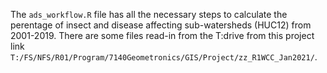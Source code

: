 The `ads_workflow.R` file has all the necessary steps to calculate the perentage of insect and disease affecting sub-watersheds (HUC12) from 2001-2019. There are some files read-in from the T:drive from this project link `T:/FS/NFS/R01/Program/7140Geometronics/GIS/Project/zz_R1WCC_Jan2021/`. 
